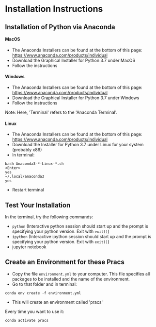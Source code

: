 # Installation Instructions


## Installation of Python via Anaconda

#### MacOS
-	The Anaconda Installers can be found at the bottom of this page: https://www.anaconda.com/products/individual
-	Download the Graphical Installer for Python 3.7 under MacOS
-	Follow the instructions

#### Windows
-	The Anaconda Installers can be found at the bottom of this page: https://www.anaconda.com/products/individual
-	Download the Graphical Installer for Python 3.7 under Windows
-	Follow the instructions

Note: Here, 'Terminal' refers to the 'Anaconda Terminal'. 

#### Linux
-	The Anaconda Installers can be found at the bottom of this page: https://www.anaconda.com/products/individual
-	Download the Installer for Python 3.7 under Linux for your system (probably x86)
-	In terminal:

```
bash Anaconda3-*-Linux-*.sh
<Enter>
yes
~/.local/anaconda3
yes
```
-	Restart terminal


## Test Your Installation

In the terminal, try the following commands:

* `python` (Interactive python  session should start up and the prompt is specifying your python version. Exit with `exit()`)
* `ipython` (Interactive ipython  session should start up and the prompt is specifying your python version. Exit with `exit()`)
* jupyter notebook


## Create an Environment for these Pracs

-	Copy the file `environment.yml` to your computer. This file specifies all packages to be installed and the name of the environment.
-	Go to that folder and in terminal:
```
conda env create -f environment.yml 
```
-	This will create an environment called 'pracs'

Every time you want to use it:
```
conda activate pracs 
```